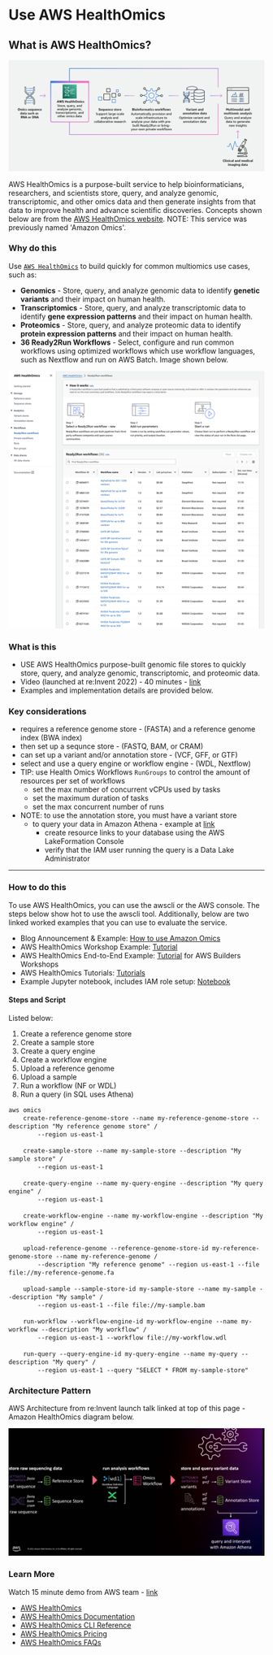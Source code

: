 # Use AWS HealthOmics

## What is AWS HealthOmics? 

<img src="https://github.com/lynnlangit/aws-for-bioinformatics/blob/main/3_VMs_%26_Batch/images/omics-concepts.png">

AWS HealthOmics is a purpose-built service to help bioinformaticians, researchers, and scientists store, query, and analyze genomic, transcriptomic, and other omics data and then generate insights from that data to improve health and advance scientific discoveries. Concepts shown below are from the [AWS HealthOmics website](https://aws.amazon.com/omics/). NOTE: This service was previously named 'Amazon Omics'.

### Why do this

Use [`AWS HealthOmics`](https://aws.amazon.com/omics/) to build quickly for common multiomics use cases, such as:
- **Genomics** - Store, query, and analyze genomic data to identify **genetic variants** and their impact on human health.
- **Transcriptomics** - Store, query, and analyze transcriptomic data to identify **gene expression patterns** and their impact on human health.
- **Proteomics** - Store, query, and analyze proteomic data to identify **protein expression patterns** and their impact on human health.
- **36 Ready2Run Workflows** - Select, configure and run common workflows using optimized workflows which use workflow languages, such as Nextflow and run on AWS Batch.  Image shown below.

<img src="https://github.com/lynnlangit/aws-for-bioinformatics/blob/main/3_VMs_%26_Batch/images/healthomics-ready.png">

### What is this
- USE AWS HealthOmics purpose-built genomic file stores to quickly store, query, and analyze genomic, transcriptomic, and proteomic data.  
- Video (launched at re:Invent 2022) - 40 minutes - [link](https://www.youtube.com/watch?v=46SLOjuMM6o)
- Examples and implementation details are provided below.

### Key considerations
- requires a reference genome store - (FASTA) and a reference genome index (BWA index)
- then set up a sequnce store - (FASTQ, BAM, or CRAM)
- can set up a variant and/or annotation store - (VCF, GFF, or GTF)
- select and use a query engine or workflow engine - (WDL, Nextflow)
- TIP: use Health Omics Workflows `RunGroups` to control the amount of resources per set of workflows
    - set the max number of concurrent vCPUs used by tasks 
    - set the maximum duration of tasks
    - set the max concurrent number of runs
- NOTE: to use the annotation store, you must have a variant store
    - to query your data in Amazon Athena - example at [link](https://github.com/aws-samples/amazon-omics-tutorials/blob/main/notebooks/200-omics_analytics.ipynb)
        - create resource links to your database using the AWS LakeFormation Console
        - verify that the IAM user running the query is a Data Lake Administrator

----

### How to do this

To use AWS HealthOmics, you can use the awscli or the AWS console. The steps below show hot to use the awscli tool. Additionally, below are two linked worked examples that you can use to evaluate the service. 
- Blog Announcement & Example: [How to use Amazon Omics](https://aws.amazon.com/blogs/aws/introducing-amazon-omics-a-purpose-built-service-to-store-query-and-analyze-genomic-and-biological-data-at-scale/)
- AWS HealthOmics Workshop Example: [Tutorial](https://catalog.us-east-1.prod.workshops.aws/workshops/af31b35a-c7ba-4037-acd7-e70e9135b2f8/en-US)
- AWS HealthOmics End-to-End Example: [Tutorial](https://catalog.workshops.aws/amazon-omics-end-to-end/en-US) for AWS Builders Workshops
- AWS HealthOmics Tutorials: [Tutorials](https://github.com/aws-samples/amazon-omics-tutorials)
- Example Jupyter notebook, includes IAM role setup: [Notebook](https://github.com/aws-samples/amazon-omics-tutorials/blob/main/notebooks/200-omics_workflows.ipynb)


#### Steps and Script

Listed below:  

1. Create a reference genome store
2. Create a sample store
3. Create a query engine
4. Create a workflow engine
5. Upload a reference genome
6. Upload a sample
7. Run a workflow (NF or WDL)
8. Run a query (in SQL uses Athena)

```
aws omics 
    create-reference-genome-store --name my-reference-genome-store --description "My reference genome store" /
        --region us-east-1
    
    create-sample-store --name my-sample-store --description "My sample store" /
        --region us-east-1
    
    create-query-engine --name my-query-engine --description "My query engine" /
        --region us-east-1
    
    create-workflow-engine --name my-workflow-engine --description "My workflow engine" /
        --region us-east-1
    
    upload-reference-genome --reference-genome-store-id my-reference-genome-store --name my-reference-genome / 
        --description "My reference genome" --region us-east-1 --file file://my-reference-genome.fa
        
    upload-sample --sample-store-id my-sample-store --name my-sample --description "My sample" /    
        --region us-east-1 --file file://my-sample.bam
    
    run-workflow --workflow-engine-id my-workflow-engine --name my-workflow --description "My workflow" /
        --region us-east-1 --workflow file://my-workflow.wdl
        
    run-query --query-engine-id my-query-engine --name my-query --description "My query" /
        --region us-east-1 --query "SELECT * FROM my-sample-store"
```
### Architecture Pattern

AWS Architecture from re:Invent launch talk linked at top of this page - Amazon HealthOmics diagram below.  

<img src="https://github.com/lynnlangit/aws-for-bioinformatics/blob/main/3_VMs_%26_Batch/images/omics-d.png">

### Learn More
Watch 15 minute demo from AWS team - [link](https://www.youtube.com/watch?v=1HHDyZwKaBA)
- [AWS HealthOmics](https://aws.amazon.com/omics/)
- [AWS HealthOmics Documentation](https://docs.aws.amazon.com/omics/index.html)
- [AWS HealthOmics CLI Reference](https://docs.aws.amazon.com/cli/latest/reference/omics/index.html)
- [AWS HealthOmics Pricing](https://aws.amazon.com/omics/pricing/)
- [AWS HealthOmics FAQs](https://aws.amazon.com/omics/faqs/)






